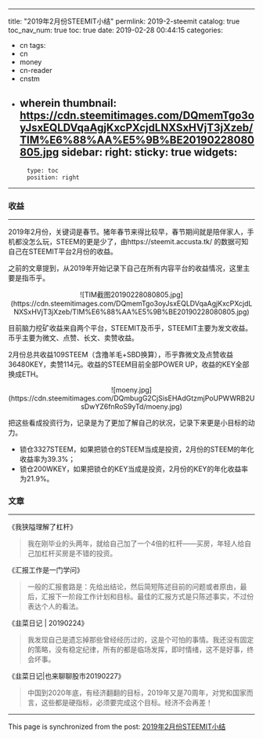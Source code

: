 
---
title: "2019年2月份STEEMIT小结"
permlink: 2019-2-steemit
catalog: true
toc_nav_num: true
toc: true
date: 2019-02-28 00:44:15
categories:
- cn
tags:
- cn
- money
- cn-reader
- cnstm
- wherein
thumbnail: https://cdn.steemitimages.com/DQmemTgo3oyJsxEQLDVqaAgjKxcPXcjdLNXSxHVjT3jXzeb/TIM%E6%88%AA%E5%9B%BE20190228080805.jpg
sidebar:
    right:
        sticky: true
widgets:
    -
        type: toc
        position: right
---


<center></center>

### 收益

---

2019年2月份，关键词是春节。猪年春节来得比较早，春节期间就是陪伴家人，手机都没怎么玩，STEEM的更是少了，由https://steemit.accusta.tk/ 的数据可知自己在STEEMIT平台2月份的收益。

之前的文章提到，从2019年开始记录下自己在所有内容平台的收益情况，这里主要是指币乎。

<center>![TIM截图20190228080805.jpg](https://cdn.steemitimages.com/DQmemTgo3oyJsxEQLDVqaAgjKxcPXcjdLNXSxHVjT3jXzeb/TIM%E6%88%AA%E5%9B%BE20190228080805.jpg)</center>

目前脑力挖矿收益来自两个平台，STEEMIT及币乎，STEEMIT主要为发文收益。币乎主要为微文、点赞、长文、卖赞收益。

2月份总共收益109STEEM（含撸羊毛+SBD换算），币乎靠微文及点赞收益36480KEY，卖赞114元。收益的STEEM目前全部POWER UP，收益的KEY全部换成ETH。

<center>![moeny.jpg](https://cdn.steemitimages.com/DQmbugG2CjSisEHAdGtzmjPoUPWWRB2UsDwYZ6fnRoS9yTd/moeny.jpg)</center>

把这些看成投资行为，记录是为了更加了解自己的状况，记录下来更是小目标的动力。

* 锁仓3327STEEM，如果把锁仓的STEEM当成是投资，2月份的STEEM的年化收益率为39.3%；
* 锁仓200WKEY，如果把锁仓的KEY当成是投资，2月份的KEY的年化收益率为21.9%。


### 文章

---

《我狭隘理解了杠杆》
> 我在刚毕业的头两年，就给自己加了一个4倍的杠杆——买房，年轻人给自己加杠杆买房是不错的投资。

《汇报工作是一门学问》
>一般的汇报套路是：先给出结论，然后简短陈述目前的问题或者原由，最后，汇报下一阶段工作计划和目标。最佳的汇报方式是只陈述事实，不过份表达个人的看法。

《韭菜日记 | 20190224》
>我发现自己是遗忘掉那些曾经经历过的，这是个可怕的事情。我还没有固定的策略，没有稳定纪律，所有的都是临场发挥，即时情绪，这不是好事，终会坏事。

《韭菜日记|也来聊聊股市20190227》
>中国到2020年底，有经济翻翻的目标，2019年又是70周年，对党和国家而言，这些都是硬指标，必须要完成这个目标。经济不会再差！

- - -

This page is synchronized from the post: [2019年2月份STEEMIT小结](https://steemit.com/@yellowbird/2019-2-steemit)
